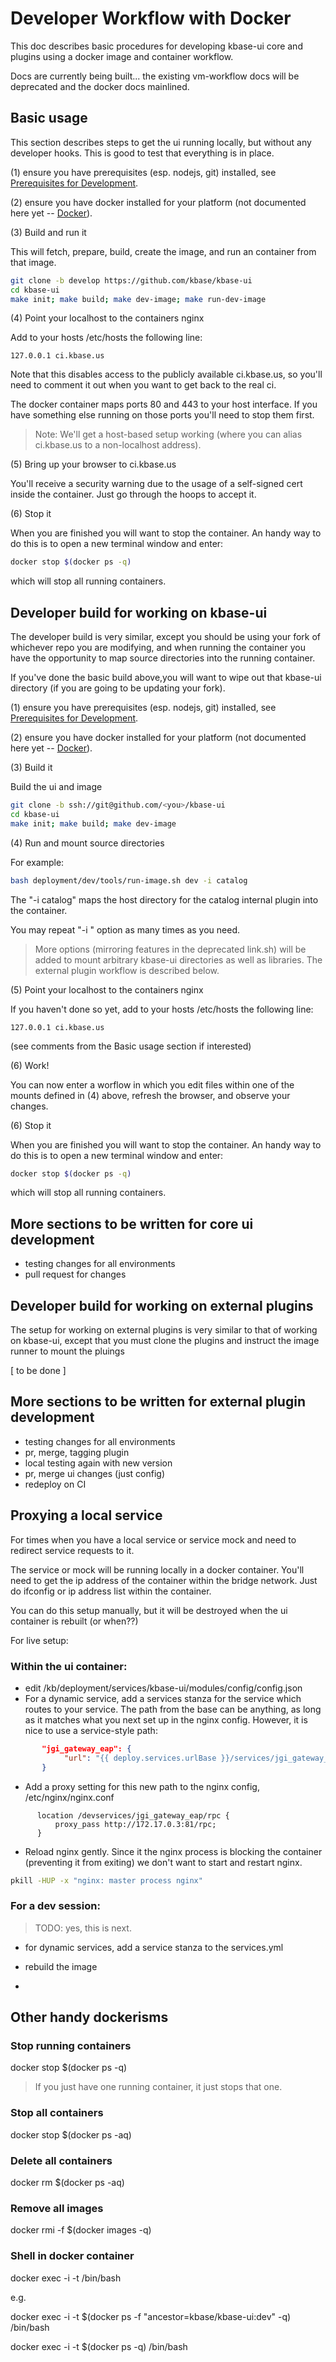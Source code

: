 # Developer Workflow with Docker

This doc describes basic procedures for developing kbase-ui core and plugins using a docker image and container workflow.

Docs are currently being built... the existing vm-workflow docs will be deprecated and the docker docs mainlined.

## Basic usage

This section describes steps to get the ui running locally, but without any developer hooks. This is good to test that everything is in place.

(1) ensure you have prerequisites (esp. nodejs, git) installed, see [Prerequisites for Development](development-prerequisites.md).

(2) ensure you have docker installed for your platform (not documented here yet -- [Docker](https://www.docker.com)).

(3) Build and run it

This will fetch, prepare, build, create the image, and run an container from that image.

```bash
git clone -b develop https://github.com/kbase/kbase-ui
cd kbase-ui
make init; make build; make dev-image; make run-dev-image
```

(4) Point your localhost to the containers nginx

Add to your hosts /etc/hosts the following line:

```
127.0.0.1 ci.kbase.us
```

Note that this disables access to the publicly available ci.kbase.us, so you'll need to comment it out when you want to get back to the real ci.

The docker container maps ports 80 and 443 to your host interface. If you have something else running on those ports you'll need to stop them first.

> Note: We'll get a host-based setup working (where you can alias ci.kbase.us to a non-localhost address).

(5) Bring up your browser to ci.kbase.us

You'll receive a security warning due to the usage of a self-signed cert inside the container. Just go through the hoops to accept it.

(6) Stop it

When you are finished you will want to stop the container. An handy way to do this is to open a new terminal window and enter:

```bash
docker stop $(docker ps -q)
```

which will stop all running containers.



## Developer build for working on kbase-ui

The developer build is very similar, except you should be using your fork of whichever repo you are modifying, and when running the container you have the opportunity to map source directories into the running container.

If you've done the basic build above,you will want to wipe out that kbase-ui directory (if you are going to be updating your fork).

(1) ensure you have prerequisites (esp. nodejs, git) installed, see [Prerequisites for Development](development-prerequisites.md).

(2) ensure you have docker installed for your platform (not documented here yet -- [Docker](https://www.docker.com)).

(3) Build it

Build the ui and image

```bash
git clone -b ssh://git@github.com/<you>/kbase-ui
cd kbase-ui
make init; make build; make dev-image
```

(4) Run and mount source directories

For example:

```bash
bash deployment/dev/tools/run-image.sh dev -i catalog
```

The "-i catalog" maps the host directory for the catalog internal plugin into the container.

You may repeat "-i <plugin>" option as many times as you need.

> More options (mirroring features in the deprecated link.sh) will be added to mount arbitrary kbase-ui directories as well as libraries. The external plugin workflow is described below.

(5) Point your localhost to the containers nginx

If you haven't done so yet, add to your hosts /etc/hosts the following line:

```
127.0.0.1 ci.kbase.us
```

(see comments from the Basic usage section if interested)

(6) Work!

You can now enter a worflow in which you edit files within one of the mounts defined in (4) above, refresh the browser, and observe your changes.

(6) Stop it

When you are finished you will want to stop the container. An handy way to do this is to open a new terminal window and enter:

```bash
docker stop $(docker ps -q)
```

which will stop all running containers.

## More sections to be written for core ui development

- testing changes for all environments
- pull request for changes


## Developer build for working on external plugins

The setup for working on external plugins is very similar to that of working on kbase-ui, except that you must clone the plugins and instruct the image runner to mount the pluings

[ to be done ]

## More sections to be written for external plugin development

- testing changes for all environments
- pr, merge, tagging plugin
- local testing again with new version
- pr, merge ui changes (just config)
- redeploy on CI

## Proxying a local service

For times when you have a local service or service mock and need to redirect service requests to it.

The service or mock will be running locally in a docker container. You'll need to get the ip address of the container within the bridge network. Just do ifconfig or ip address list within the container.

You can do this setup manually, but it will be destroyed when the ui container is rebuilt (or when??)

For live setup:

### Within the ui container:

- edit /kb/deployment/services/kbase-ui/modules/config/config.json
- For a dynamic service, add a services stanza for the service which routes to your service. The path from the base can be anything, as long as it matches what you next set up in the nginx config. However, it is nice to use a service-style path:

```json
       "jgi_gateway_eap": {
            "url": "{{ deploy.services.urlBase }}/services/jgi_gateway_eap/rpc"
       }
```

- Add a proxy setting for this new path to the nginx config, /etc/nginx/nginx.conf

```nginx
      location /devservices/jgi_gateway_eap/rpc {
          proxy_pass http://172.17.0.3:81/rpc;
      }
```

- Reload nginx gently. Since it the nginx process is blocking the container (preventing it from exiting) we don't want to start and restart nginx.

```bash
pkill -HUP -x "nginx: master process nginx"
```

### For a dev session:

> TODO: yes, this is next.

- for dynamic services, add a service stanza to the services.yml

- rebuild the image
-

## Other handy dockerisms


### Stop running containers

docker stop $(docker ps -q)

> If you just have one running container, it just stops that one.

### Stop all containers

docker stop $(docker ps -aq)


### Delete all containers

docker rm $(docker ps -aq)

### Remove all images

docker rmi -f $(docker images -q)

### Shell in docker container

docker exec -i -t <containerid> /bin/bash


e.g.

docker exec -i -t $(docker ps -f "ancestor=kbase/kbase-ui:dev" -q) /bin/bash

docker exec -i -t $(docker ps -q) /bin/bash
